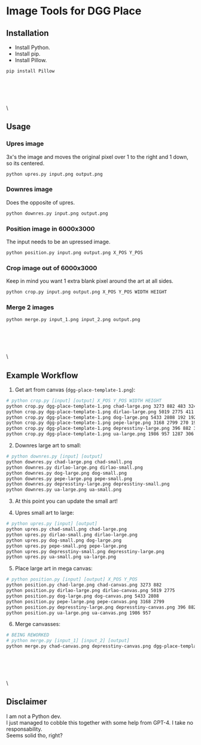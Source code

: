 # Image Tools for DGG Place

## Installation

- Install Python.
- Install pip.
- Install Pillow.

```sh
pip install Pillow
```

\
\
\
\
\

## Usage

### Upres image

3x's the image and moves the original pixel over 1 to the right and 1 down, so its centered.
```sh
python upres.py input.png output.png
```

### Downres image

Does the opposite of upres.
```sh
python downres.py input.png output.png
```

### Position image in 6000x3000

The input needs to be an upressed image.
```sh
python position.py input.png output.png X_POS Y_POS
```

### Crop image out of 6000x3000

Keep in mind you want 1 extra blank pixel around the art at all sides.
```sh
python crop.py input.png output.png X_POS Y_POS WIDTH HEIGHT
```

### Merge 2 images

```sh
python merge.py input_1.png input_2.png output.png
```

\
\
\
\
\

## Example Workflow

1. Get art from canvas (`dgg-place-template-1.png`):
```sh
# python crop.py [input] [output] X_POS Y_POS WIDTH HEIGHT
python crop.py dgg-place-template-1.png chad-large.png 3273 882 483 324
python crop.py dgg-place-template-1.png dirlao-large.png 5019 2775 411 225
python crop.py dgg-place-template-1.png dog-large.png 5433 2808 192 192
python crop.py dgg-place-template-1.png pepe-large.png 3168 2799 270 198
python crop.py dgg-place-template-1.png depresstiny-large.png 396 882 315 381
python crop.py dgg-place-template-1.png ua-large.png 1986 957 1287 306
```

2. Downres large art to small:
```sh
# python downres.py [input] [output]
python downres.py chad-large.png chad-small.png
python downres.py dirlao-large.png dirlao-small.png
python downres.py dog-large.png dog-small.png
python downres.py pepe-large.png pepe-small.png
python downres.py depresstiny-large.png depresstiny-small.png
python downres.py ua-large.png ua-small.png
```

3. At this point you can update the small art!

4. Upres small art to large:
```sh
# python upres.py [input] [output]
python upres.py chad-small.png chad-large.png
python upres.py dirlao-small.png dirlao-large.png
python upres.py dog-small.png dog-large.png
python upres.py pepe-small.png pepe-large.png
python upres.py depresstiny-small.png depresstiny-large.png
python upres.py ua-small.png ua-large.png
```

5. Place large art in mega canvas:
```sh
# python position.py [input] [output] X_POS Y_POS
python position.py chad-large.png chad-canvas.png 3273 882
python position.py dirlao-large.png dirlao-canvas.png 5019 2775
python position.py dog-large.png dog-canvas.png 5433 2808
python position.py pepe-large.png pepe-canvas.png 3168 2799
python position.py depresstiny-large.png depresstiny-canvas.png 396 882
python position.py ua-large.png ua-canvas.png 1986 957
```

6. Merge canvasses:
```sh
# BEING REWORKED
# python merge.py [input_1] [input_2] [output]
python merge.py chad-canvas.png depresstiny-canvas.png dgg-place-template-1-new.png
```

\
\
\
\
\

## Disclaimer

I am not a Python dev.\
I just managed to cobble this together with some help from GPT-4. I take no responsability.\
Seems solid tho, right?

